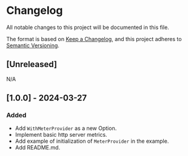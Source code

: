 # Changelog

All notable changes to this project will be documented in this file.

The format is based on [Keep a Changelog](https://keepachangelog.com/en/1.0.0/),
and this project adheres to [Semantic Versioning](https://semver.org/spec/v2.0.0.html).

## [Unreleased]

N/A

## [1.0.0] - 2024-03-27

### Added
- Add `WithMeterProvider` as a new Option.
- Implement basic http server metrics. 
- Add example of initialization of `MeterProvider` in the example.
- Add README.md.
